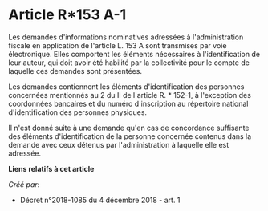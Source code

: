 # Article R*153 A-1

Les demandes d'informations nominatives adressées à l'administration fiscale en application de l'article L. 153 A sont
transmises par voie électronique. Elles comportent les éléments nécessaires à l'identification de leur auteur, qui doit avoir
été habilité par la collectivité pour le compte de laquelle ces demandes sont présentées.

Les demandes contiennent les éléments d'identification des personnes concernées mentionnés au 2 du II de l'article R. *
152-1, à l'exception des coordonnées bancaires et du numéro d'inscription au répertoire national d'identification des
personnes physiques.

Il n'est donné suite à une demande qu'en cas de concordance suffisante des éléments d'identification de la personne concernée
contenus dans la demande avec ceux détenus par l'administration à laquelle elle est adressée.

**Liens relatifs à cet article**

_Créé par_:

  - Décret n°2018-1085 du 4 décembre 2018 - art. 1
